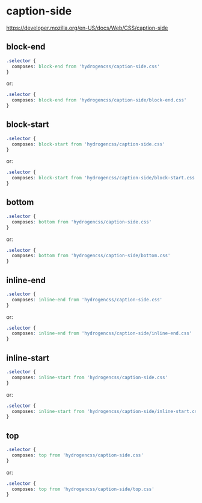 # caption-side

https://developer.mozilla.org/en-US/docs/Web/CSS/caption-side

## block-end
```css
.selector {
  composes: block-end from 'hydrogencss/caption-side.css'
}
```

or:
```css
.selector {
  composes: block-end from 'hydrogencss/caption-side/block-end.css'
}
```

## block-start
```css
.selector {
  composes: block-start from 'hydrogencss/caption-side.css'
}
```

or:
```css
.selector {
  composes: block-start from 'hydrogencss/caption-side/block-start.css'
}
```

## bottom
```css
.selector {
  composes: bottom from 'hydrogencss/caption-side.css'
}
```

or:
```css
.selector {
  composes: bottom from 'hydrogencss/caption-side/bottom.css'
}
```

## inline-end
```css
.selector {
  composes: inline-end from 'hydrogencss/caption-side.css'
}
```

or:
```css
.selector {
  composes: inline-end from 'hydrogencss/caption-side/inline-end.css'
}
```

## inline-start
```css
.selector {
  composes: inline-start from 'hydrogencss/caption-side.css'
}
```

or:
```css
.selector {
  composes: inline-start from 'hydrogencss/caption-side/inline-start.css'
}
```

## top
```css
.selector {
  composes: top from 'hydrogencss/caption-side.css'
}
```

or:
```css
.selector {
  composes: top from 'hydrogencss/caption-side/top.css'
}
```

